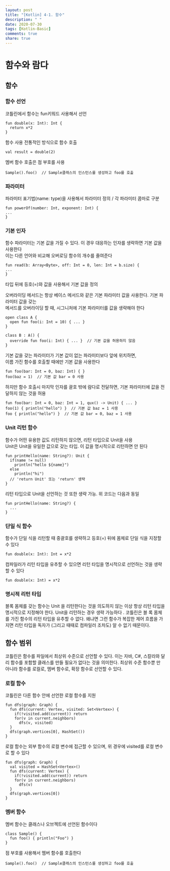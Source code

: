 ```yaml
---
layout: post
title: "[Kotlin] 4-1. 함수"
description: " "
date: 2020-07-30
tags: [Kotlin-Basic]
comments: true
share: true
---
```


# 함수와 람다
## 함수
### 함수 선언
코틀린에서 함수는 fun키워드 사용해서 선언
```
fun double(x: Int): Int {
  return x*2
}
```
함수 사용
전통적인 방식으로 함수 호출
```
val result = double(2)
```
멤버 함수 호출은 점 부호를 사용
```
Sample().foo()  // Sample클래스의 인스턴스를 생성하고 foo를 호출
```
### 파라미터
파라미터 표기법(name: type)을 사용해서 파라미터 정의 / 각 파라미터 콤마로 구분
```
fun powerOf(number: Int, exponent: Int) {
...
}
```
### 기본 인자
함수 파라미터는 기본 값을 가질 수 있다. 이 경우 대응하는 인자를 생략하면 기본 값을 사용한다   
이는 다른 언어와 비교해 오버로딩 함수의 개수를 줄여준다
```
fun read(b: Array<Byte>, off: Int = 0, len: Int = b.size) {
...
}
```
타입 뒤에 등호(=)와 값을 사용해서 기본 값을 정의

오버라이딩 메서드는 항상 베이스 메서드와 같은 기본 파라미터 값을 사용한다. 기본 파라미터 값을 갖는   
메서드를 오버라이딩 할 때, 시그니처에 기본 파라미터를 값을 생략해야 한다
```
open class A {
  open fun foo(i: Int = 10) { ... }
}

class B : A() {
  override fun foo(i: Int) { ... }  // 기본 값을 허용하지 않음
}
```
기본 값을 갖는 파라미터가 기본 값이 없는 파라미터보다 앞에 위치하면,   
이름 가진 함수를 호출할 때에만 기본 값을 사용한다
```
fun foo(bar: Int = 0, baz: Int) { }
foo(baz = 1)  // 기본 값 bar = 0 사용
```
하지만 함수 호출시 마지막 인자를 괄호 밖에 람다로 전달하면, 기본 파라미터에 값을 전달하지 않는 것을 허용
```
fun foo(bar: Int = 0, baz: Int = 1, qux() -> Unit) { ... }
foo(1) { println("hello") }  // 기본 값 baz = 1 사용
foo { println("hello") }  // 기본 값 bar = 0, baz = 1 사용
```
### Unit 리턴 함수
함수가 어떤 유용한 값도 리턴하지 않으면, 리턴 타입으로 Unit을 사용   
Unit은 Unit을 유일한 값으로 갖는 타입. 이 값을 명시적으로 리턴하면 안 된다
```
fun printHello(name: String?): Unit {
  if(name != null)
    println("hello ${name}")
  else
    println("hi")
  // 'return Unit' 또는 'return' 생략
}
```
리턴 타입으로 Unit을 선언하는 것 또한 생략 가능. 위 코드는 다음과 동일
```
fun printHello(name: String?) {
  ...
}
```
### 단일 식 함수
함수가 단일 식을 리턴할 때 중괄호를 생략하고 등호(=) 뒤에 몸체로 단일 식을 지정할 수 있다
```
fun double(x: Int): Int = x*2
```
컴파일러가 리턴 타입을 유추할 수 있으면 리턴 타입을 명시적으로 선언하는 것을 생략할 수 있다
```
fun double(x: Int) = x*2
```
### 명시적 리턴 타입
블록 몸체를 갖는 함수는 Unit	을 리턴한다는 것을 의도하지 않는 이상 항상 리턴 타입을 명시적으로 지정해야 한다. Unit을 리턴하는 경우 생략 가능하다 . 코틀린은 블 록 몸체를 가진 함수의 리턴 타입을 유추할 수 없다. 왜냐면 그런 함수가 복잡한 제어 흐름을 가지면 리턴 타입을 독자가 (그리고 때때로 컴파일러 조차도) 알 수 없기 때문이다.
## 함수 범위
코틀린은 함수를 파일에서 최상위 수준으로 선언할 수 있다. 이는 자바, C#, 스칼라와 달리 함수를 포함할 클래스를 만들 필요가 없다는 것을 의미한다. 최상위 수준 함수뿐 만 아니라 함수를 로컬로, 멤버 함수로, 확장 함수로 선언할 수 있다.
### 로컬 함수
코틀린은 다른 함수 안에 선언한 로컬 함수를 지원
```
fun dfs(graph: Graph) {
  fun dfs(current: Vertex, visited: Set<Vertex>) {
    if(!visited.add(current)) return
    for(v in current.neighbors)
      dfs(v, visited)
  }
  dfs(graph.vertices[0], HashSet())
}
```
로컬 함수는 외부 함수의 로컬 변수에 접근할 수 있으며, 위 경우에 visited를 로컬 변수로 할 수 있다
```
fun dfs(graph: Graph) {
  val visited = HashSet<Vertex>()
  fun dfs(current: Vertex) {
    if(!visited.add(current)) return
    for(v in current.neighbors)
      dfs(v)
  }
  dfs(graph.vertices[0])
}
```
### 멤버 함수
멤버 함수는 클래스나 오브젝트에 선언된 함수이다
```
class Sample() {
  fun foo() { println("Foo") }
}
```
점 부호를 사용해서 멤버 함수를 호출한다
```
Sample().foo()  // Sample클래스의 인스턴스를 생성하고 foo를 호출
```













